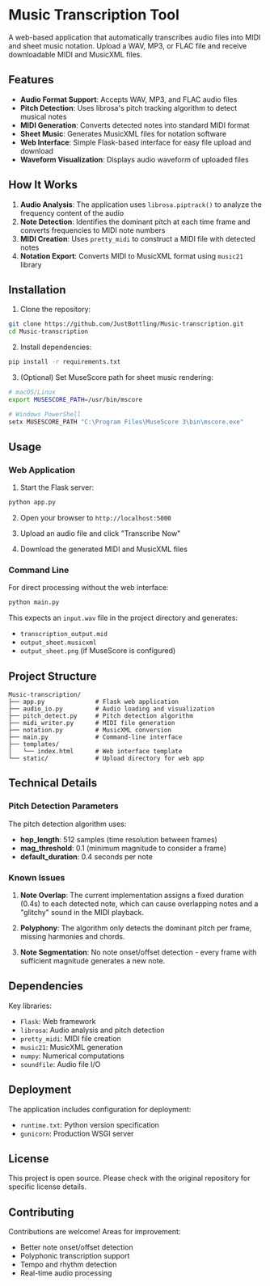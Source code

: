 # Music Transcription Tool

A web-based application that automatically transcribes audio files into MIDI and sheet music notation. Upload a WAV, MP3, or FLAC file and receive downloadable MIDI and MusicXML files.

## Features

- **Audio Format Support**: Accepts WAV, MP3, and FLAC audio files
- **Pitch Detection**: Uses librosa's pitch tracking algorithm to detect musical notes
- **MIDI Generation**: Converts detected notes into standard MIDI format
- **Sheet Music**: Generates MusicXML files for notation software
- **Web Interface**: Simple Flask-based interface for easy file upload and download
- **Waveform Visualization**: Displays audio waveform of uploaded files

## How It Works

1. **Audio Analysis**: The application uses `librosa.piptrack()` to analyze the frequency content of the audio
2. **Note Detection**: Identifies the dominant pitch at each time frame and converts frequencies to MIDI note numbers
3. **MIDI Creation**: Uses `pretty_midi` to construct a MIDI file with detected notes
4. **Notation Export**: Converts MIDI to MusicXML format using `music21` library

## Installation

1. Clone the repository:
```bash
git clone https://github.com/JustBottling/Music-transcription.git
cd Music-transcription
```

2. Install dependencies:
```bash
pip install -r requirements.txt
```

3. (Optional) Set MuseScore path for sheet music rendering:
```bash
# macOS/Linux
export MUSESCORE_PATH=/usr/bin/mscore

# Windows PowerShell
setx MUSESCORE_PATH "C:\Program Files\MuseScore 3\bin\mscore.exe"
```

## Usage

### Web Application

1. Start the Flask server:
```bash
python app.py
```

2. Open your browser to `http://localhost:5000`

3. Upload an audio file and click "Transcribe Now"

4. Download the generated MIDI and MusicXML files

### Command Line

For direct processing without the web interface:
```bash
python main.py
```
This expects an `input.wav` file in the project directory and generates:
- `transcription_output.mid`
- `output_sheet.musicxml`
- `output_sheet.png` (if MuseScore is configured)

## Project Structure

```
Music-transcription/
├── app.py              # Flask web application
├── audio_io.py         # Audio loading and visualization
├── pitch_detect.py     # Pitch detection algorithm
├── midi_writer.py      # MIDI file generation
├── notation.py         # MusicXML conversion
├── main.py             # Command-line interface
├── templates/
│   └── index.html      # Web interface template
└── static/             # Upload directory for web app
```

## Technical Details

### Pitch Detection Parameters

The pitch detection algorithm uses:
- **hop_length**: 512 samples (time resolution between frames)
- **mag_threshold**: 0.1 (minimum magnitude to consider a frame)
- **default_duration**: 0.4 seconds per note

### Known Issues

1. **Note Overlap**: The current implementation assigns a fixed duration (0.4s) to each detected note, which can cause overlapping notes and a "glitchy" sound in the MIDI playback.

2. **Polyphony**: The algorithm only detects the dominant pitch per frame, missing harmonies and chords.

3. **Note Segmentation**: No note onset/offset detection - every frame with sufficient magnitude generates a new note.

## Dependencies

Key libraries:
- `Flask`: Web framework
- `librosa`: Audio analysis and pitch detection
- `pretty_midi`: MIDI file creation
- `music21`: MusicXML generation
- `numpy`: Numerical computations
- `soundfile`: Audio file I/O

## Deployment

The application includes configuration for deployment:
- `runtime.txt`: Python version specification
- `gunicorn`: Production WSGI server

## License

This project is open source. Please check with the original repository for specific license details.

## Contributing

Contributions are welcome! Areas for improvement:
- Better note onset/offset detection
- Polyphonic transcription support
- Tempo and rhythm detection
- Real-time audio processing